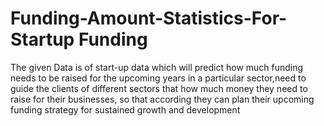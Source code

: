 # Funding-Amount-Statistics-For-Startup Funding
The given Data is of start-up data which will predict how much funding needs to be raised for the upcoming years in a particular sector,need to guide the clients of different sectors that how much money they need to raise for their businesses, so that according they can plan their upcoming funding strategy for sustained growth and development
